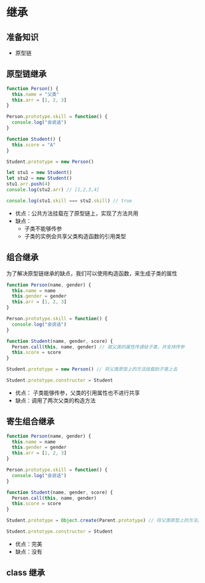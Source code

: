 # 继承

## 准备知识

- 原型链

## 原型链继承

```js
function Person() {
  this.name = "父类"
  this.arr = [1, 2, 3]
}

Person.prototype.skill = function() {
  console.log("会说话")
}

function Student() {
  this.score = "A"
}

Student.prototype = new Person()

let stu1 = new Student()
let stu2 = new Student()
stu1.arr.push(4)
console.log(stu2.arr) // [1,2,3,4]

console.log(stu1.skill === stu2.skill) // true
```

- 优点：公共方法挂载在了原型链上，实现了方法共用
- 缺点：
  - 子类不能够传参
  - 子类的实例会共享父类构造函数的引用类型

## 组合继承

为了解决原型链继承的缺点，我们可以使用构造函数，来生成子类的属性

```js
function Person(name, gender) {
  this.name = name
  this.gender = gender
  this.arr = [1, 2, 3]
}

Person.prototype.skill = function() {
  console.log("会说话")
}

function Student(name, gender, score) {
  Person.call(this, name, gender) // 就父类的属性传递给子类，并支持传参
  this.score = score
}

Student.prototype = new Person() // 将父类原型上的方法挂载到子类上去

Student.prototype.constructor = Student
```

- 优点： 子类能够传参，父类的引用属性也不进行共享
- 缺点：调用了两次父类的构造方法

## 寄生组合继承

```js
function Person(name, gender) {
  this.name = name
  this.gender = gender
  this.arr = [1, 2, 3]
}

Person.prototype.skill = function() {
  console.log("会说话")
}

function Student(name, gender, score) {
  Person.call(this, name, gender)
  this.score = score
}

Student.prototype = Object.create(Parent.prototype) // 将父类原型上的方法挂载到子类上去

Student.prototype.constructor = Student
```

- 优点：完美
- 缺点：没有

## class 继承
